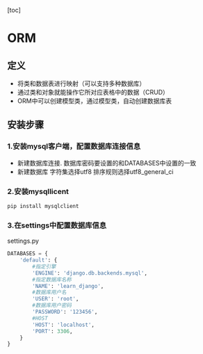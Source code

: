 [toc]

# ORM

## 定义

- 将类和数据表进行映射（可以支持多种数据库）
- 通过类和对象就能操作它所对应表格中的数据（CRUD）
- ORM中可以创建模型类，通过模型类，自动创建数据库表



## 安装步骤

### 1.安装mysql客户端，配置数据库连接信息
+ 新建数据库连接. 数据库密码要设置的和DATABASES中设置的一致
+ 新建数据库 字符集选择utf8 排序规则选择utf8_general_ci

### 2.安装mysqllicent

```python
pip install mysqlclient
```

### 3.在settings中配置数据库信息

settings.py

```python
DATABASES = {
    'default': {
        #指定引擎
        'ENGINE': 'django.db.backends.mysql',
        #指定数据库名称
        'NAME': 'learn_django',
        #数据库用户名
        'USER': 'root',
        #数据库用户密码
        'PASSWORD': '123456',
        #HOST
        'HOST': 'localhost',
        'PORT': 3306,
    }
}
```





